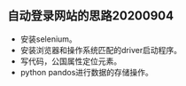 ## 自动登录网站的思路20200904

- 安装selenium。
- 安装浏览器和操作系统匹配的driver启动程序。
- 写代码，公国属性定位元素。
- python pandos进行数据的存储操作。
